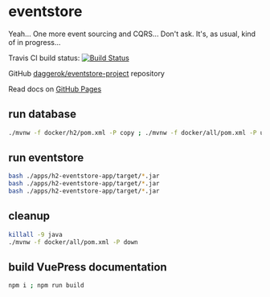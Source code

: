 # eventstore
Yeah... One more event sourcing and CQRS... Don't ask. It's, as usual, kind of in progress...

Travis CI build status: [![Build Status](https://travis-ci.org/daggerok/eventstore-project.svg?branch=master)](https://travis-ci.org/daggerok/eventstore-project/)

GitHub [daggerok/eventstore-project](https://github.com/daggerok/eventstore-project/) repository

Read docs on [GitHub Pages](https://daggerok.github.io/eventstore-project/)

## run database

```bash
./mvnw -f docker/h2/pom.xml -P copy ; ./mvnw -f docker/all/pom.xml -P up
```

## run eventstore

```bash
bash ./apps/h2-eventstore-app/target/*.jar
bash ./apps/h2-eventstore-app/target/*.jar
bash ./apps/h2-eventstore-app/target/*.jar
```

## cleanup

```bash
killall -9 java
./mvnw -f docker/all/pom.xml -P down
```

## build VuePress documentation

```bash
npm i ; npm run build
```
